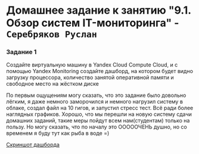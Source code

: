 # Домашнее задание к занятию "9.1. Обзор систем IT-мониторинга" - `Серебряков Руслан`


### Задание 1

Создайте виртуальную машину в Yandex Cloud Compute Cloud, и с помощью Yandex Monitoring создайте дашборд, на котором будет видно загрузку процессора, количество занятой оперативной памяти и свободное место на жёстком диске

По первым ощущениям могу сказать, что это задание было довольно лёгким, я даже немного заморочился и немного нагрузил систему в облаке, создал файл на 10 гигов, и запустил стресс тест. Всё ради более наглядных графиков.
Хорошо, что мы перешли на новую систему сдачи домашних заданий, такие меры пойдут всем нам(студентам) только на пользу. Но могу сказать, что по началу это ОООООЧЕНЬ душно, но со временем я буду тут как рыба в воде =)

[Скриншот дашборда](https://github.com/Agalakdak/sys-14-sys-pattern-homework-9.01/blob/main/img/photo%209.01.jpg)



